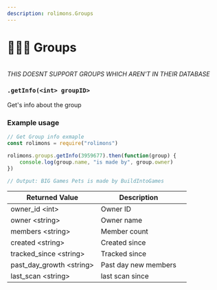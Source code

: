 ```yaml
---
description: rolimons.Groups
---
```


# 🧑🤝🧑 Groups

\
_THIS DOESNT SUPPORT GROUPS WHICH AREN'T IN THEIR DATABASE_

### `.getInfo(<int> groupID>`

Get's info about the group

### Example usage

```javascript
// Get Group info exmaple
const rolimons = require("rolimons")

rolimons.groups.getInfo(3959677).then(function(group) {
    console.log(group.name, "is made by", group.owner)
})

// Output: BIG Games Pets is made by BuildIntoGames

```

<table><thead><tr><th>Returned Value</th><th>Description</th><th data-hidden></th></tr></thead><tbody><tr><td>owner_id &#x3C;int></td><td>Owner ID</td><td></td></tr><tr><td>owner &#x3C;string></td><td>Owner name</td><td></td></tr><tr><td>members &#x3C;string></td><td>Member count</td><td></td></tr><tr><td>created &#x3C;string></td><td>Created since</td><td></td></tr><tr><td>tracked_since &#x3C;string></td><td>Tracked since</td><td></td></tr><tr><td>past_day_growth &#x3C;string></td><td>Past day new members</td><td></td></tr><tr><td>last_scan &#x3C;string></td><td>last scan since</td><td></td></tr></tbody></table>
